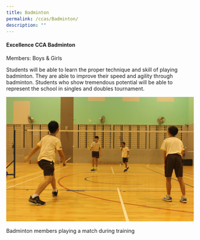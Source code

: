 ```yaml
---
title: Badminton
permalink: /ccas/Badminton/
description: ""
---
```

#### **Excellence CCA Badminton**


Members: Boys & Girls  

Students will be able to learn the proper technique and skill of playing badminton. They are able to improve their speed and agility through badminton. Students who show tremendous potential will be able to represent the school in singles and doubles tournament.

![](/images/Fuhua%20Experience/Student%20Development/CCA/Badminton/B1.jpg) 

Badminton members playing a match during training